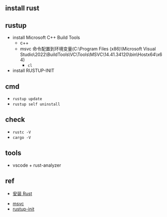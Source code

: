 ## install rust

## rustup
<!-- windows -->
+ install Microsoft C++ Build Tools
    + c++
    + msvc 命令配置到环境变量(C:\Program Files (x86)\Microsoft Visual Studio\2022\BuildTools\VC\Tools\MSVC\14.41.34120\bin\Hostx64\x64)
        + `cl` 
+ install RUSTUP-INIT

## cmd
+ `rustup update`
+ `rustup self uninstall`

## check
+ `rustc -V`
+ `cargo -V`

## tools
+ vscode + rust-analyzer

## ref
+ [安装 Rust](https://course.rs/first-try/installation.html)
<!-- download -->
+ [msvc](https://visualstudio.microsoft.com/zh-hans/visual-cpp-build-tools/)
+ [rustup-init](https://www.rust-lang.org/learn/get-started)
